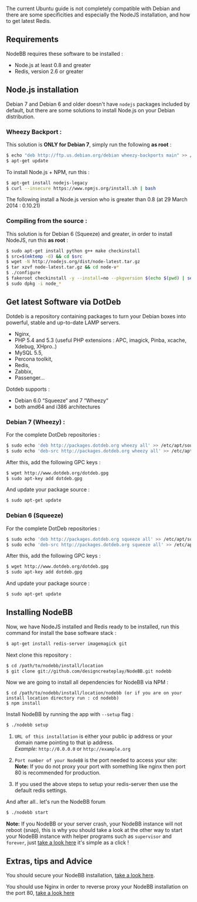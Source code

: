 The current Ubuntu guide is not completely compatible with Debian and there are some specificities and especially the NodeJS installation, and how to get latest Redis.

## Requirements
NodeBB requires these software to be installed :
* Node.js at least 0.8 and greater
* Redis, version 2.6 or greater

## Node.js installation

Debian 7 and Debian 6 and older doesn't have `nodejs` packages included by default, but there are some solutions to install Node.js on your Debian distribution.

### Wheezy Backport :

This solution is **ONLY for Debian 7**, simply run the following **as root** :
``` bash
$ echo "deb http://ftp.us.debian.org/debian wheezy-backports main" >> /etc/apt/sources.list
$ apt-get update
```

To install Node.js + NPM, run this :
``` bash
$ apt-get install nodejs-legacy
$ curl --insecure https://www.npmjs.org/install.sh | bash
```

The following install a Node.js version who is greater than 0.8 (at 29 March 2014 : 0.10.21)

### Compiling from the source :

This solution is for Debian 6 (Squeeze) and greater, in order to install NodeJS, run this **as root** :
``` bash
$ sudo apt-get install python g++ make checkinstall
$ src=$(mktemp -d) && cd $src
$ wget -N http://nodejs.org/dist/node-latest.tar.gz
$ tar xzvf node-latest.tar.gz && cd node-v*
$ ./configure
$ fakeroot checkinstall -y --install=no --pkgversion $(echo $(pwd) | sed -n -re's/.+node-v(.+)$/\1/p') make -j$(($(nproc)+1)) install
$ sudo dpkg -i node_*
```

## Get latest Software via DotDeb

Dotdeb is a repository containing packages to turn your Debian boxes into powerful, stable and up-to-date LAMP servers.

* Nginx,
* PHP 5.4 and 5.3 (useful PHP extensions : APC, imagick, Pinba, xcache, Xdebug, XHpro..)
* MySQL 5.5,
* Percona toolkit,
* Redis,
* Zabbix,
* Passenger…

Dotdeb supports :

* Debian 6.0 “Squeeze“ and 7 “Wheezy“
* both amd64 and i386 architectures

### Debian 7 (Wheezy) :

For the complete DotDeb repositories :
``` bash
$ sudo echo 'deb http://packages.dotdeb.org wheezy all' >> /etc/apt/sources.list
$ sudo echo 'deb-src http://packages.dotdeb.org wheezy all' >> /etc/apt/sources.list
```

After this, add the following GPC keys :
``` bash
$ wget http://www.dotdeb.org/dotdeb.gpg
$ sudo apt-key add dotdeb.gpg
```

And update your package source :
``` bash 
$ sudo apt-get update
```

### Debian 6 (Squeeze)

For the complete DotDeb repositories :
``` bash
$ sudo echo 'deb http://packages.dotdeb.org squeeze all' >> /etc/apt/sources.list
$ sudo echo 'deb-src http://packages.dotdeb.org squeeze all' >> /etc/apt/sources.list
```

After this, add the following GPC keys :
``` bash
$ wget http://www.dotdeb.org/dotdeb.gpg
$ sudo apt-key add dotdeb.gpg
```

And update your package source :
``` bash 
$ sudo apt-get update
```

## Installing NodeBB

Now, we have NodeJS installed and Redis ready to be installed, run this command for install the base software stack :
``` bash
$ apt-get install redis-server imagemagick git
```

Next clone this repository :
``` bash
$ cd /path/to/nodebb/install/location
$ git clone git://github.com/designcreateplay/NodeBB.git nodebb
```
Now we are going to install all dependencies for NodeBB via NPM :

    $ cd /path/to/nodebb/install/location/nodebb (or if you are on your install location directory run : cd nodebb)
    $ npm install

Install NodeBB by running the app with `--setup` flag :
``` bash
$ ./nodebb setup
```

1. `URL of this installation` is either your public ip address or your domain name pointing to that ip address.  
    *Example:* `http://0.0.0.0` or `http://example.org`  

2. `Port number of your NodeBB` is the port needed to access your site:  
    **Note:** If you do not proxy your port with something like nginx then port 80 is recommended for production.  
3. If you used the above steps to setup your redis-server then use the default redis settings.

And after all.. let's run the NodeBB forum
``` bash
$ ./nodebb start
```

**Note:** If you NodeBB or your server crash, your NodeBB instance will not reboot (snap), this is why you should take a look at the other way to start your NodeBB instance with helper programs such as `supervisor` and `forever`, just [take a look here](https://github.com/designcreateplay/NodeBB/wiki/How-to-run-NodeBB) it's simple as a click !

## Extras, tips and Advice

You should secure your NodeBB installation, [take a look here](https://github.com/designcreateplay/NodeBB#securing-nodebb).

You should use Nginx in order to reverse proxy your NodeBB installation on the port 80, [take a look here](https://github.com/designcreateplay/NodeBB/wiki/Configuring-nginx-as-a-proxy-to-NodeBB)